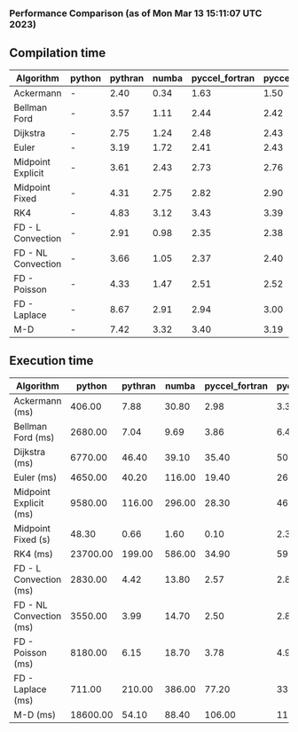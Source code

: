### Performance Comparison (as of Mon Mar 13 15:11:07 UTC 2023)
## Compilation time
Algorithm                 | python                    | pythran                   | numba                     | pyccel_fortran            | pyccel_c                 
------------------------- | ------------------------- | ------------------------- | ------------------------- | ------------------------- | -------------------------
Ackermann                 | -                         | 2.40                      | 0.34                      | 1.63                      | 1.50                     
Bellman Ford              | -                         | 3.57                      | 1.11                      | 2.44                      | 2.42                     
Dijkstra                  | -                         | 2.75                      | 1.24                      | 2.48                      | 2.43                     
Euler                     | -                         | 3.19                      | 1.72                      | 2.41                      | 2.43                     
Midpoint Explicit         | -                         | 3.61                      | 2.43                      | 2.73                      | 2.76                     
Midpoint Fixed            | -                         | 4.31                      | 2.75                      | 2.82                      | 2.90                     
RK4                       | -                         | 4.83                      | 3.12                      | 3.43                      | 3.39                     
FD - L Convection         | -                         | 2.91                      | 0.98                      | 2.35                      | 2.38                     
FD - NL Convection        | -                         | 3.66                      | 1.05                      | 2.37                      | 2.40                     
FD - Poisson              | -                         | 4.33                      | 1.47                      | 2.51                      | 2.52                     
FD - Laplace              | -                         | 8.67                      | 2.91                      | 2.94                      | 3.00                     
M-D                       | -                         | 7.42                      | 3.32                      | 3.40                      | 3.19                     

## Execution time
Algorithm                 | python                    | pythran                   | numba                     | pyccel_fortran            | pyccel_c                 
------------------------- | ------------------------- | ------------------------- | ------------------------- | ------------------------- | -------------------------
Ackermann (ms)            | 406.00                    | 7.88                      | 30.80                     | 2.98                      | 3.37                     
Bellman Ford (ms)         | 2680.00                   | 7.04                      | 9.69                      | 3.86                      | 6.48                     
Dijkstra (ms)             | 6770.00                   | 46.40                     | 39.10                     | 35.40                     | 50.00                    
Euler (ms)                | 4650.00                   | 40.20                     | 116.00                    | 19.40                     | 264.00                   
Midpoint Explicit (ms)    | 9580.00                   | 116.00                    | 296.00                    | 28.30                     | 465.00                   
Midpoint Fixed (s)        | 48.30                     | 0.66                      | 1.60                      | 0.10                      | 2.31                     
RK4 (ms)                  | 23700.00                  | 199.00                    | 586.00                    | 34.90                     | 596.00                   
FD - L Convection (ms)    | 2830.00                   | 4.42                      | 13.80                     | 2.57                      | 2.80                     
FD - NL Convection (ms)   | 3550.00                   | 3.99                      | 14.70                     | 2.50                      | 2.86                     
FD - Poisson (ms)         | 8180.00                   | 6.15                      | 18.70                     | 3.78                      | 4.90                     
FD - Laplace (ms)         | 711.00                    | 210.00                    | 386.00                    | 77.20                     | 338.00                   
M-D (ms)                  | 18600.00                  | 54.10                     | 88.40                     | 106.00                    | 110.00                   
